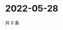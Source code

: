 # 2022-05-28

共 0 条

<!-- BEGIN WEIBO -->
<!-- 最后更新时间 Sat May 28 2022 06:13:14 GMT+0800 (China Standard Time) -->

<!-- END WEIBO -->
